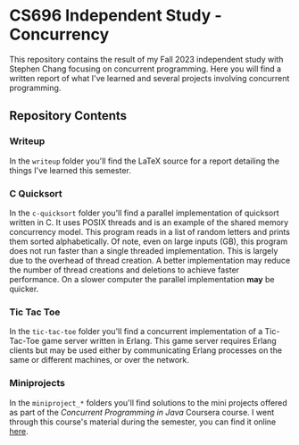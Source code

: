 # CS696 Independent Study - Concurrency 

This repository contains the result of my Fall 2023 independent
study with Stephen Chang focusing on concurrent programming. Here
you will find a written report of what I've learned and several
projects involving concurrent programming.

## Repository Contents

### Writeup
In the `writeup` folder you'll find the LaTeX source for a report
detailing the things I've learned this semester. 

### C Quicksort
In the `c-quicksort` folder you'll find a parallel implementation of
quicksort written in C. It uses POSIX threads and is an example of 
the shared memory concurrency model. This program reads in a list of
random letters and prints them sorted alphabetically. Of note, even
on large inputs (GB), this program does not run faster than a single
threaded implementation. This is largely due to the overhead of thread
creation. A better implementation may reduce the number of thread
creations and deletions to achieve faster performance. On a slower
computer the parallel implementation **may** be quicker. 

### Tic Tac Toe
In the `tic-tac-toe` folder you'll find a concurrent implementation
of a Tic-Tac-Toe game server written in Erlang. This game server requires
Erlang clients but may be used either by communicating Erlang processes on
the same or different machines, or over the network.

### Miniprojects
In the `miniproject_*` folders you'll find solutions to the mini projects
offered as part of the _Concurrent Programming in Java_ Coursera course.
I went through this course's material during the semester, you can find it online
[here](https://www.coursera.org/learn/concurrent-programming-in-java/home/week/1).

